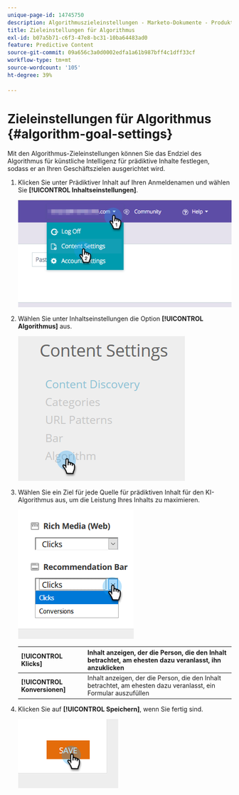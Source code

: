 ```yaml
---
unique-page-id: 14745750
description: Algorithmuszieleinstellungen - Marketo-Dokumente - Produktdokumentation
title: Zieleinstellungen für Algorithmus
exl-id: b07a5b71-c6f3-47e8-bc31-10ba64483ad0
feature: Predictive Content
source-git-commit: 09a656c3a0d0002edfa1a61b987bff4c1dff33cf
workflow-type: tm+mt
source-wordcount: '105'
ht-degree: 39%

---
```


# Zieleinstellungen für Algorithmus {#algorithm-goal-settings}

Mit den Algorithmus-Zieleinstellungen können Sie das Endziel des Algorithmus für künstliche Intelligenz für prädiktive Inhalte festlegen, sodass er an Ihren Geschäftszielen ausgerichtet wird.

1. Klicken Sie unter Prädiktiver Inhalt auf Ihren Anmeldenamen und wählen Sie **[!UICONTROL Inhaltseinstellungen]**.

   ![](assets/1.png)

1. Wählen Sie unter Inhaltseinstellungen die Option **[!UICONTROL Algorithmus]** aus.

   ![](assets/two-1.png)

1. Wählen Sie ein Ziel für jede Quelle für prädiktiven Inhalt für den KI-Algorithmus aus, um die Leistung Ihres Inhalts zu maximieren.

   ![](assets/three-new.png)

   | **[!UICONTROL Klicks]** | Inhalt anzeigen, der die Person, die den Inhalt betrachtet, am ehesten dazu veranlasst, ihn anzuklicken |
   |---|---|
   | **[!UICONTROL Konversionen]** | Inhalt anzeigen, der die Person, die den Inhalt betrachtet, am ehesten dazu veranlasst, ein Formular auszufüllen |

1. Klicken Sie auf **[!UICONTROL Speichern]**, wenn Sie fertig sind.

   ![](assets/four.png)
